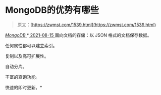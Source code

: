 <!--yml
category: 未分类
date: 0001-01-01 00:00:00
-->

# MongoDB的优势有哪些

> 原文：[https://zwmst.com/1539.html](https://zwmst.com/1539.html)

   [ *MongoDB* ](https://zwmst.com/mongodb)*[ <time datetime="2021-08-15T15:26:11+08:00"> 2021-08-15 </time> ](https://zwmst.com/1539.html)  面向文档的存储：以 JSON 格式的文档保存数据。

任何属性都可以建立索引。

复制以及高可扩展性。

自动分片。

丰富的查询功能。

快速的即时更新。*
